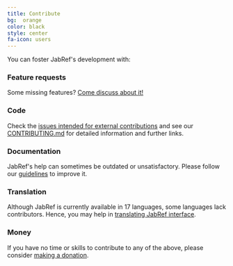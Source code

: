 ```yaml
---
title: Contribute
bg:  orange
color: black
style: center
fa-icon: users
---
```


You can foster JabRef's development with:

### Feature requests

Some missing features? [Come discuss about it!](http://discourse.jabref.org/)

### Code

Check the [issues intended for external contributions](https://github.com/JabRef/jabref/labels/asking-for-a-pull-request) and see our [CONTRIBUTING.md](https://github.com/JabRef/jabref/blob/master/CONTRIBUTING.md) for detailed information and further links.

### Documentation

JabRef's help can sometimes be outdated or unsatisfactory. Please follow our [guidelines](https://github.com/JabRef/help.jabref.org/blob/gh-pages/CONTRIBUTING.md) to improve it.

### Translation

Although JabRef is currently available in 17 languages, some languages lack contributors.
Hence, you may help in [translating JabRef interface](https://help.jabref.org/en/TranslatingGUI).

### Money

If you have no time or skills to contribute to any of the above, please consider [making a donation](https://dontations.jabref.org).
